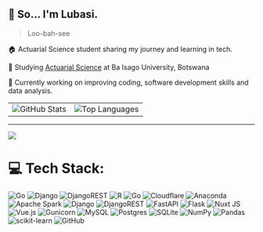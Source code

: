 ## 💫 So... I'm Lubasi.
> Loo-bah-see

🏠 Actuarial Science student sharing my journey and learning in tech.

🏫 Studying [Actuarial Science](https://baisago.ac.bw/programmes/bcom-degree-in-acturial-science/) at Ba Isago University, Botswana

🔧 Currently working on improving coding, software development skills and data analysis.

<!-- # 📊 GitHub Stats: -->
<table>
  <tr>
    <td>
      <img src="https://github-readme-stats.vercel.app/api?username=lubasinkal&theme=dark&hide_border=false&include_all_commits=true&count_private=true" alt="GitHub Stats"/>
    </td>
    <!--<td>
      <img src="https://github-readme-streak-stats.herokuapp.com/?user=lubasinkal&theme=dark&hide_border=false" alt="GitHub Streak Stats"/>
    </td>-->
    <td>
      <img src="https://github-readme-stats.vercel.app/api/top-langs/?username=lubasinkal&theme=dark&hide_border=false&include_all_commits=true&count_private=true&layout=compact" alt="Top Languages"/>
    </td>
  </tr>
</table>

---
[![](https://visitcount.itsvg.in/api?id=lubasinkal&icon=0&color=0)](https://visitcount.itsvg.in)


# 💻 Tech Stack:
![Go](https://img.shields.io/badge/go-%2300ADD8.svg?style=for-the-badge&logo=go&logoColor=white) ![Django](https://img.shields.io/badge/django-%23092E20.svg?style=for-the-badge&logo=django&logoColor=white) ![DjangoREST](https://img.shields.io/badge/DJANGO-REST-ff1709?style=for-the-badge&logo=django&logoColor=white&color=ff1709&labelColor=gray) ![R](https://img.shields.io/badge/r-%23276DC3.svg?style=for-the-badge&logo=r&logoColor=white) ![Go](https://img.shields.io/badge/go-%2300ADD8.svg?style=for-the-badge&logo=go&logoColor=white) ![Cloudflare](https://img.shields.io/badge/Cloudflare-F38020?style=for-the-badge&logo=Cloudflare&logoColor=white) ![Anaconda](https://img.shields.io/badge/Anaconda-%2344A833.svg?style=for-the-badge&logo=anaconda&logoColor=white) ![Apache Spark](https://img.shields.io/badge/Apache%20Spark-FDEE21?style=for-the-badge&logo=apachespark&logoColor=black) ![Django](https://img.shields.io/badge/django-%23092E20.svg?style=for-the-badge&logo=django&logoColor=white) ![DjangoREST](https://img.shields.io/badge/DJANGO-REST-ff1709?style=for-the-badge&logo=django&logoColor=white&color=ff1709&labelColor=gray) ![FastAPI](https://img.shields.io/badge/FastAPI-005571?style=for-the-badge&logo=fastapi) ![Flask](https://img.shields.io/badge/flask-%23000.svg?style=for-the-badge&logo=flask&logoColor=white) ![Nuxt JS](https://img.shields.io/badge/Nuxt-002E3B?style=for-the-badge&logo=nuxt.js&logoColor=#00DC82) ![Vue.js](https://img.shields.io/badge/vue.js-%2335495e.svg?style=for-the-badge&logo=vuedotjs&logoColor=%234FC08D) ![Gunicorn](https://img.shields.io/badge/gunicorn-%298729.svg?style=for-the-badge&logo=gunicorn&logoColor=white) ![MySQL](https://img.shields.io/badge/mysql-4479A1.svg?style=for-the-badge&logo=mysql&logoColor=white) ![Postgres](https://img.shields.io/badge/postgres-%23316192.svg?style=for-the-badge&logo=postgresql&logoColor=white) ![SQLite](https://img.shields.io/badge/sqlite-%2307405e.svg?style=for-the-badge&logo=sqlite&logoColor=white) ![NumPy](https://img.shields.io/badge/numpy-%23013243.svg?style=for-the-badge&logo=numpy&logoColor=white) ![Pandas](https://img.shields.io/badge/pandas-%23150458.svg?style=for-the-badge&logo=pandas&logoColor=white) ![scikit-learn](https://img.shields.io/badge/scikit--learn-%23F7931E.svg?style=for-the-badge&logo=scikit-learn&logoColor=white) ![GitHub](https://img.shields.io/badge/github-%23121011.svg?style=for-the-badge&logo=github&logoColor=white)
<!-- Proudly created with GPRM ( https://gprm.itsvg.in ) -->

